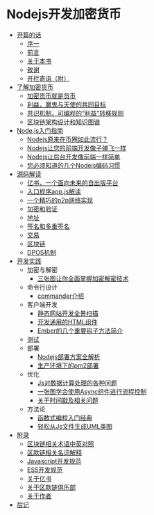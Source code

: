 # Nodejs开发加密货币

- [开篇的话](0-开篇的话/readme.md)
  * [序一](0-开篇的话/1-序一.md)
  * [前言](0-开篇的话/3-前言.md)
  * [关于本书](0-开篇的话/4-关于本书.md)
  * [致谢](0-开篇的话/5-致谢.md)
  * [开栏寄语（附）](0-开篇的话/6-开栏寄语（附）.md)
- [了解加密货币](1-了解加密货币/readme.md)
  * [加密货币就是货币](1-了解加密货币/5-加密货币就是货币.md)
  * [利益，魔鬼与天使的共同目标](1-了解加密货币/6-利益，魔鬼与天使的共同目标.md)
  * [共识机制，可编程的“利益”转移规则](1-了解加密货币/7-共识机制，可编程的“利益”转移规则.md)
  * [区块链架构设计和知识图谱](1-了解加密货币/8-区块链架构设计和知识图谱.md)
- [Node.js入门指南](2-Node.js入门指南/readme.md)
  * [Nodejs原来在币圈如此流行？](2-Node.js入门指南/1-Nodejs原来在币圈如此流行？.md)
  * [Nodejs让您的前端开发像子弹飞一样](2-Node.js入门指南/2-Nodejs让您的前端开发像子弹飞一样.md)
  * [Nodejs让后台开发像前端一样简单](2-Node.js入门指南/3-Nodejs让后台开发像前端一样简单.md)
  * [您必须知道的几个Nodejs编码习惯](2-Node.js入门指南/4-您必须知道的几个Nodejs编码习惯.md)
- [源码解读](3-源码解读/readme.md)
  * [亿书，一个面向未来的自出版平台](3-源码解读/1-亿书，一个面向未来的自出版平台.md)
  * [入口程序app.js解读](3-源码解读/2-入口程序app.js解读.md)
  * [一个精巧的p2p网络实现](3-源码解读/3-一个精巧的p2p网络实现.md)
  * [加密和验证](3-源码解读/4-加密和验证.md)
  * [地址](3-源码解读/5-地址.md)
  * [签名和多重签名](3-源码解读/6-签名和多重签名.md)
  * [交易](3-源码解读/7-交易.md)
  * [区块链](3-源码解读/8-区块链.md)
  * [DPOS机制](3-源码解读/9-DPOS机制.md)
- [开发实践](4-开发实践/readme.md)
  - 加密与解密
    * [三张图让你全面掌握加密解密技术](4-开发实践/0-加密与解密/3-三张图让你全面掌握加密解密技术.md)
  - 命令行设计
    * [commander介绍](4-开发实践/1-命令行设计/1-commander介绍.md)
  - 客户端开发
    * [静态网站开发全景扫描](4-开发实践/2-客户端开发/4-静态网站开发全景扫描.md)
    * [开发通用的HTML组件](4-开发实践/2-客户端开发/5-开发通用的HTML组件.md)
    * [Ember的几个重要钩子方法简介](4-开发实践/2-客户端开发/7-Ember的几个重要钩子方法简介.md)
  - [测试](4-开发实践/4-测试/readme.md)
  - 部署
    * [Nodejs部署方案全解析](4-开发实践/5-部署/1-Nodejs部署方案全解析.md)
    * [生产环境下的pm2部署](4-开发实践/5-部署/2-生产环境下的pm2部署.md)
  - 优化
    * [Js对数据计算处理的各种问题](4-开发实践/6-优化/1-Js对数据计算处理的各种问题.md)
    * [一张图学会使用Async组件进行流程控制](4-开发实践/6-优化/2-一张图学会使用Async组件进行流程控制.md)
    * [关于时间戳及相关问题](4-开发实践/6-优化/3-关于时间戳及相关问题.md)
  - 方法论
    * [函数式编程入门经典](4-开发实践/7-方法论/5-函数式编程入门经典.md)
    * [轻松从Js文件生成UML类图](4-开发实践/7-方法论/6-轻松从Js文件生成UML类图.md)
- [附录](5-附录/readme.md)
  * [区块链相关术语中英对照](5-附录/0-区块链相关术语中英对照.md)
  * [区款链相关名词解释](5-附录/1-区款链相关名词解释.md)
  * [Javascript开发规范](5-附录/2-Javascript开发规范.md)
  * [ES5开发规范](5-附录/3-ES5开发规范.md)
  * [关于亿书](5-附录/6-关于亿书.md)
  * [关于区款链俱乐部](5-附录/7-关于区款链俱乐部.md)
  * [关于作者](5-附录/8-关于作者.md)
- [后记](6-后记/readme.md)
